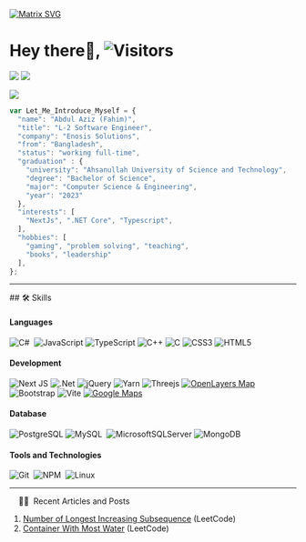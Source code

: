 [![Matrix SVG](https://raw.githubusercontent.com/rodrigograca31/rodrigograca31/master/matrix.svg)](https://www.youtube.com/watch?v=SDkAGkd4NLc) 

# Hey there👋, ![Visitors](https://api.visitorbadge.io/api/visitors?path=https%3A%2F%2Fgithub.com%2FAbdulAzizFahim%2FAbdulAzizFahim.git&countColor=%23263759&style=flat)
[![](https://img.shields.io/static/v1?logo=gmail&label=%20&message=AbdulAzizFahim99.com&style=flat-sqaure&color=white&logoColor=red)](mailto:AbdulAzizFahim99@gmail.com)
[![](https://img.shields.io/static/v1?logo=linkedin&label=%20&message=abdulazizfahim&style=flat-sqaure&color=white&logoColor=blue)](https://www.linkedin.com/in/abdulazizfahim/)

<img src="https://readme-typing-svg.herokuapp.com?font=Architects+Daughter&color=22EBF7&size=25&center=false&lines=hey!+its+Abdul+Aziz+Fahim;Software+Engineer...;Competitive+Programmer...;Hardcore+Gamer"/>

```javascript
var Let_Me_Introduce_Myself = {
  "name": "Abdul Aziz (Fahim)",
  "title": "L-2 Software Engineer",
  "company": "Enosis Solutions",
  "from": "Bangladesh",
  "status": "working full-time",
  "graduation" : {
    "university": "Ahsanullah University of Science and Technology",
    "degree": "Bachelor of Science",
    "major": "Computer Science & Engineering",
    "year": "2023"
  },
  "interests": [
    "NextJs", ".NET Core", "Typescript",
  ], 
  "hobbies": [
    "gaming", "problem solving", "teaching",
    "books", "leadership"
  ],
};
```

<hr>
## 🛠️ Skills

#### Languages
![C#](https://img.shields.io/badge/c%23-%23239120.svg?style=for-the-badge&logo=c-sharp&logoColor=white)&nbsp;
![JavaScript](https://img.shields.io/badge/javascript-%23323330.svg?style=for-the-badge&logo=javascript&logoColor=%23F7DF1E)
![TypeScript](https://img.shields.io/badge/typescript-%23007ACC.svg?style=for-the-badge&logo=typescript&logoColor=white)
![C++](https://img.shields.io/badge/c++-%2300599C.svg?style=for-the-badge&logo=c%2B%2B&logoColor=white)
![C](https://img.shields.io/badge/c-%2300599C.svg?style=for-the-badge&logo=c&logoColor=white)
![CSS3](https://img.shields.io/badge/css3-%231572B6.svg?style=for-the-badge&logo=css3&logoColor=white)
![HTML5](https://img.shields.io/badge/html5-%23E34F26.svg?style=for-the-badge&logo=html5&logoColor=white)

#### Development
![Next JS](https://img.shields.io/badge/Next-black?style=for-the-badge&logo=next.js&logoColor=white)
![.Net](https://img.shields.io/badge/.NET-5C2D91?style=for-the-badge&logo=.net&logoColor=white)
![jQuery](https://img.shields.io/badge/jquery-%230769AD.svg?style=for-the-badge&logo=jquery&logoColor=white)
![Yarn](https://img.shields.io/badge/yarn-%232C8EBB.svg?style=for-the-badge&logo=yarn&logoColor=white)
![Threejs](https://img.shields.io/badge/threejs-black?style=for-the-badge&logo=three.js&logoColor=white)
[![OpenLayers Map](https://img.shields.io/badge/OpenLayers%20Map-%23646CFF.svg?style=for-the-badge&logo=openlayers&logoColor=white)](https://www.openlayers.org/)
![Bootstrap](https://img.shields.io/badge/bootstrap-%238511FA.svg?style=for-the-badge&logo=bootstrap&logoColor=white)
![Vite](https://img.shields.io/badge/vite-%23646CFF.svg?style=for-the-badge&logo=vite&logoColor=white)
[![Google Maps](https://img.shields.io/badge/Google%20Maps-%23646CFF.svg?style=for-the-badge&logo=google-maps&logoColor=white)](https://www.google.com/maps?q=latitude,longitude)


#### Database
![PostgreSQL](https://img.shields.io/badge/PostgreSQL-316192?style=flat&logo=postgresql&logoColor=green)
![MySQL](https://img.shields.io/badge/MySQL-00000F?style=flat&logo=mysql&logoColor=white)&nbsp;
![MicrosoftSQLServer](https://img.shields.io/badge/Microsoft%20SQL%20Server-CC2927?style=flat&logo=microsoft%20sql%20server&logoColor=white)
![MongoDB](https://img.shields.io/badge/MongoDB-%234ea94b.svg?style=for-the-badge&logo=mongodb&logoColor=white)

#### Tools and Technologies
![Git](https://img.shields.io/badge/-Git-05122A?style=flat&logo=git)&nbsp;
![NPM](https://img.shields.io/badge/npm-CB3837?style=flat&logo=npm&logoColor=white)&nbsp;
![Linux](https://img.shields.io/badge/Linux-05122A?style=flat&logo=linux&logoColor=white)&nbsp;
<hr>

&nbsp; &nbsp; 📙📘 &nbsp;Recent Articles and Posts
1. [Number of Longest Increasing Subsequence](https://leetcode.com/problems/number-of-longest-increasing-subsequence/solutions/2805203/dfs-different-approach-dp-o-n-2-simple/) (LeetCode)
2. [Container With Most Water](https://leetcode.com/problems/container-with-most-water/solutions/2351132/binary-search-approach-easy-o-nlogn/) (LeetCode)
